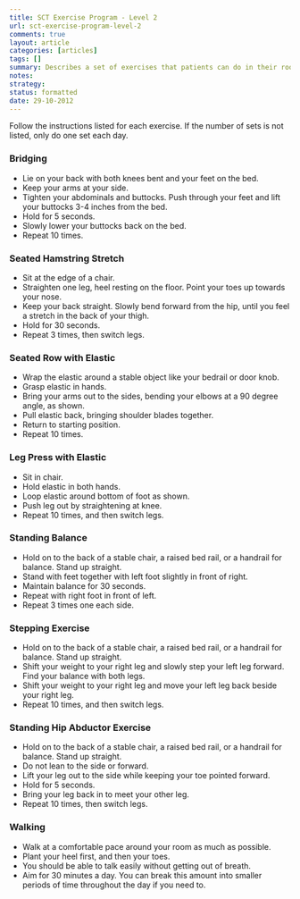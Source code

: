 ```yaml
---
title: SCT Exercise Program - Level 2
url: sct-exercise-program-level-2
comments: true
layout: article
categories: [articles]
tags: []
summary: Describes a set of exercises that patients can do in their room or home.
notes:
strategy:
status: formatted
date: 29-10-2012
---
```

Follow the instructions listed for each exercise. If the number of sets is not listed, only do one set each day.

### Bridging

* Lie on your back with both knees bent and your feet on the bed.
* Keep your arms at your side.
* Tighten your abdominals and buttocks. Push through your feet and lift your buttocks 3-4 inches from the bed.
* Hold for 5 seconds.
* Slowly lower your buttocks back on the bed.
* Repeat 10 times.

### Seated Hamstring Stretch

* Sit at the edge of a chair. 
* Straighten one leg, heel resting on the floor. Point your toes up towards your nose. 
* Keep your back straight. Slowly bend forward from the hip, until you feel a stretch in the back of your thigh.  
* Hold for 30 seconds.
* Repeat 3 times, then switch legs.

### Seated Row with Elastic

* Wrap the elastic around a stable object like your bedrail or door knob. 
* Grasp elastic in hands. 
* Bring your arms out to the sides, bending your elbows at a 90 degree angle, as shown. 
* Pull elastic back, bringing shoulder blades together. 
* Return to starting position.
* Repeat 10 times.

### Leg Press with Elastic

* Sit in chair. 
* Hold elastic in both hands. 
* Loop elastic around bottom of foot as shown. 
* Push leg out by straightening at knee.
* Repeat 10 times, and then switch legs.

### Standing Balance

* Hold on to the back of a stable chair, a raised bed rail, or a handrail for balance. Stand up straight.
* Stand with feet together with left foot slightly in front of right. 
* Maintain balance for 30 seconds. 
* Repeat with right foot in front of left.
* Repeat 3 times one each side.

### Stepping Exercise

* Hold on to the back of a stable chair, a raised bed rail, or a handrail for balance. Stand up straight.
* Shift your weight to your right leg and slowly step your left leg forward. Find your balance with both legs.
* Shift your weight to your right leg and move your left leg back beside your right leg. 
* Repeat 10 times, and then switch legs. 

### Standing Hip Abductor Exercise 

* Hold on to the back of a stable chair, a raised bed rail, or a handrail for balance. Stand up straight.
* Do not lean to the side or forward.
* Lift your leg out to the side while keeping your toe pointed forward.
* Hold for 5 seconds.
* Bring your leg back in to meet your other leg.
* Repeat 10 times, then switch legs.

### Walking 

* Walk at a comfortable pace around your room as much as possible. 
* Plant your heel first, and then your toes. 
* You should be able to talk easily without getting out of breath. 
* Aim for 30 minutes a day. You can break this amount into smaller periods of time throughout the day if you need to.